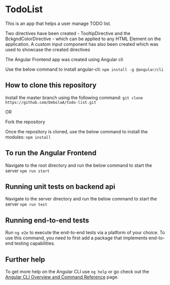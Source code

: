 # TodoList

This is an app that helps a user manage TODO list.

Two directives have been created - TooltipDirective and the BckgndColorDirective - which can be applied to any HTML Element on the application.
A custom input component has also been created which was used to showcase the created directives

The Angular Frontend app was created using Angular cli

Use the below command to install angular-cli:
`npm install -g @angular/cli`

## How to clone this repository

Install the master branch using the following command:
`git clone https://github.com/DebolaA/todo-list.git`

OR

Fork the repository

Once the repository is cloned, use the below command to install the modules:
`npm install`

## To run the Angular Frontend

Navigate to the root directory and run the below command to start the server
`npm run start`

## Running unit tests on backend api

Navigate to the server directory and run the below command to start the server
`npm run test`

## Running end-to-end tests

Run `ng e2e` to execute the end-to-end tests via a platform of your choice. To use this command, you need to first add a package that implements end-to-end testing capabilities.

## Further help

To get more help on the Angular CLI use `ng help` or go check out the [Angular CLI Overview and Command Reference](https://angular.io/cli) page.
